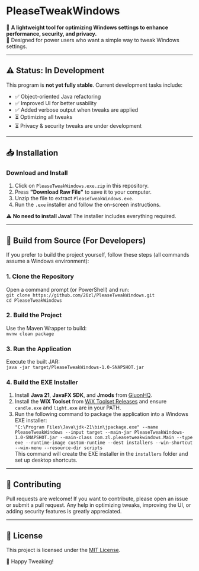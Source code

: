 # PleaseTweakWindows

🚀 **A lightweight tool for optimizing Windows settings to enhance performance, security, and privacy.**  
🔧 Designed for power users who want a simple way to tweak Windows settings.

---

## ⚠️ Status: In Development
This program is **not yet fully stable**. Current development tasks include:

- ✅ Object-oriented Java refactoring
- ✅ Improved UI for better usability
- ✅ Added verbose output when tweaks are applied
- ⏳ Optimizing all tweaks
- ⏳ Privacy & security tweaks are under development

---

## 📥 Installation

### Download and Install
1. Click on `PleaseTweakWindows.exe.zip` in this repository.
2. Press **"Download Raw File"** to save it to your computer.
3. Unzip the file to extract `PleaseTweakWindows.exe`.
4. Run the `.exe` installer and follow the on-screen instructions.

⚠️ **No need to install Java!** The installer includes everything required.

---

## 🔨 Build from Source (For Developers)
If you prefer to build the project yourself, follow these steps (all commands assume a Windows environment):

### 1. **Clone the Repository**  
Open a command prompt (or PowerShell) and run:  
`git clone https://github.com/26zl/PleaseTweakWindows.git`  
`cd PleaseTweakWindows`

### 2. **Build the Project**  
Use the Maven Wrapper to build:  
`mvnw clean package`

### 3. **Run the Application**  
Execute the built JAR:  
`java -jar target/PleaseTweakWindows-1.0-SNAPSHOT.jar`

### 4. **Build the EXE Installer**  
1. Install **Java 21**, **JavaFX SDK**, and **Jmods** from [GluonHQ](https://gluonhq.com/products/javafx/).  
2. Install the **WiX Toolset** from [WiX Toolset Releases](https://wixtoolset.org/releases/) and ensure `candle.exe` and `light.exe` are in your PATH.  
3. Run the following command to package the application into a Windows EXE installer:  
`"C:\Program Files\Java\jdk-21\bin\jpackage.exe" --name PleaseTweakWindows --input target --main-jar PleaseTweakWindows-1.0-SNAPSHOT.jar --main-class com.zl.pleasetweakwindows.Main --type exe --runtime-image custom-runtime --dest installers --win-shortcut --win-menu --resource-dir scripts`  
This command will create the EXE installer in the `installers` folder and set up desktop shortcuts.

---

## 🚀 Contributing  
Pull requests are welcome! If you want to contribute, please open an issue or submit a pull request. Any help in optimizing tweaks, improving the UI, or adding security features is greatly appreciated.

---

## 📜 License  
This project is licensed under the [MIT License](LICENSE).  

🚀 Happy Tweaking!
